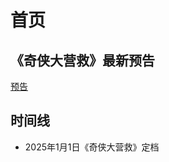 # 首页
## 《奇侠大营救》最新预告
[预告](//player.bilibili.com/player.html?isOutside=true&aid=113748568179140&bvid=BV1N16SYoE2e&cid=27629522874&p=1 ':include')
## 时间线
- 2025年1月1日《奇侠大营救》定档